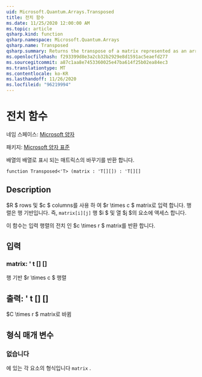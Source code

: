 ```yaml
---
uid: Microsoft.Quantum.Arrays.Transposed
title: 전치 함수
ms.date: 11/25/2020 12:00:00 AM
ms.topic: article
qsharp.kind: function
qsharp.namespace: Microsoft.Quantum.Arrays
qsharp.name: Transposed
qsharp.summary: Returns the transpose of a matrix represented as an array of arrays.
ms.openlocfilehash: f293399d8e3a2cb32b2929e8d1591ac5eaefd277
ms.sourcegitcommit: a87c1aa8e7453360025e47ba614f25b02ea84ec3
ms.translationtype: MT
ms.contentlocale: ko-KR
ms.lasthandoff: 11/26/2020
ms.locfileid: "96219994"
---
```

# <a name="transposed-function"></a>전치 함수

네임 스페이스: [Microsoft 양자](xref:Microsoft.Quantum.Arrays)

패키지: [Microsoft 양자 표준](https://nuget.org/packages/Microsoft.Quantum.Standard)


배열의 배열로 표시 되는 매트릭스의 바꾸기를 반환 합니다.

```qsharp
function Transposed<'T> (matrix : 'T[][]) : 'T[][]
```


## <a name="description"></a>Description

$R $ rows 및 $c $ columns를 사용 하 여 $r \times c $ matrix로 입력 합니다.  행렬은 행 기반입니다. 즉, `matrix[i][j]` 행 $i $ 및 열 $j $의 요소에 액세스 합니다.

이 함수는 입력 행렬의 전치 인 $c \times r $ matrix를 반환 합니다.

## <a name="input"></a>입력

### <a name="matrix--t"></a>matrix: ' t [] []

행 기반 $r \times c $ 행렬



## <a name="output--t"></a>출력: ' t [] []

$C \times r $ matrix로 바뀜

## <a name="type-parameters"></a>형식 매개 변수

### <a name="t"></a>없습니다

에 있는 각 요소의 형식입니다 `matrix` .